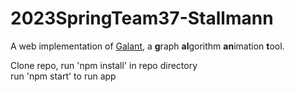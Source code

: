 # 2023SpringTeam37-Stallmann

A web implementation of [Galant](https://github.com/mfms-ncsu/galant), a **g**raph **al**gorithm **an**imation **t**ool.


Clone repo, run 'npm install' in repo directory  
run 'npm start' to run app
